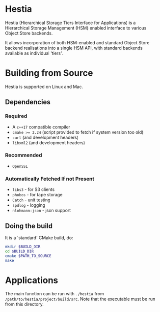 # Hestia

Hestia (Hierarchical Storage Tiers Interface for Applications) is a Hierarchical Storage Management (HSM) enabled interface to various Object Store backends.

It allows incorporation of both HSM-enabled and standard Object Store backend realisations into a single HSM API, with standard backends available as individual 'tiers'.

# Building from Source

Hestia is supported on Linux and Mac. 

## Dependencies

### Required

* A `c++17` compatible compiler
* `cmake >= 3.24` (script provided to fetch if system version too old)
* `curl` (and development headers)
* `libxml2` (and development headers)

### Recommended

* `OpenSSL` 

### Automatically Fetched If not Present

* `libs3` - for S3 clients
* `phobos` - for tape storage
* `Catch` - unit testing
* `spdlog` - logging
* `nlohmann:json` - json support

## Doing the build

It is a 'standard' CMake build, do:

```bash
mkdir $BUILD_DIR
cd $BUILD_DIR
cmake $PATH_TO_SOURCE
make
```

# Applications
The main function can be run with `./hestia` from `/path/to/hestia/project/build/src`. Note that the executable must be run from this directory. 
